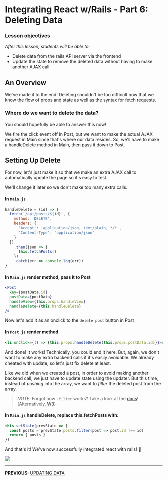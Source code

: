 # Integrating React w/Rails - Part 6: Deleting Data

### Lesson objectives

_After this lesson, students will be able to:_

  - Delete data from the rails API server via the frontend
  - Update the state to remove the deleted data without having to make another AJAX call

## An Overview

We've made it to the end! Deleting shouldn't be too difficult now that we know the flow of props and state as well as the syntax for fetch requests.

### Where do we want to delete the data?

You should hopefully be able to answer this now!

We fire the click event off in Post, but we want to make the actual AJAX request in Main since that's where our data resides. So, we'll have to make a handleDelete method in Main, then pass it down to Post.

## Setting Up Delete

For now, let's just make it so that we make an extra AJAX call to automatically update the page so it's easy to test.

We'll change it later so we don't make too many extra calls.

#### In `Main.js`

```js
handleDelete = (id) => {
  fetch(`/api/posts/${id}`, {
    method: 'DELETE',
    headers: {
      'Accept': 'application/json, text/plain, */*',
      'Content-Type': 'application/json'
    }
  })
    .then(json => {
      this.fetchPosts()
    })
    .catch(err => console.log(err))
}
```

#### In `Main.js` render method, pass it to Post

```jsx
<Post
  key={postData.id}
  postData={postData}
  handleView={this.props.handleView}
  handleDelete={this.handleDelete}
/>
```

Now let's add it as an onclick to the `delete post` button in Post

#### In `Post.js` render method

```jsx
<li onClick={() => {this.props.handleDelete(this.props.postData.id)}}>delete post</li>
```

And done! It works! Technically, you could end it here. But, again, we don't want to make any extra backend calls if it's easily avoidable. We already cheated with update, so let's just fix delete at least.

Like we did when we created a post, in order to avoid making another backend call, we just have to update state using the updater. But this time, instead of _pushing_ into the array, we want to _filter_ the deleted post from the array.

> _NOTE_: Forgot how `.filter` works? Take a look at the [docs](https://developer.mozilla.org/en-US/docs/Web/JavaScript/Reference/Global_Objects/Array/filter)! (Alternatively, [W3](https://www.w3schools.com/jsref/jsref_filter.asp))

#### In `Main.js` handleDelete, replace this.fetchPosts with:

```js
this.setState(prevState => {
  const posts = prevState.posts.filter(post => post.id !== id)
  return { posts }
})
```

And that's it! We've now successfully integrated react with rails! 🎉

![](https://i.imgur.com/JvqIaoe.jpg)

---

**PREVIOUS:** [UPDATING DATA](5_Updating_Data.md)
